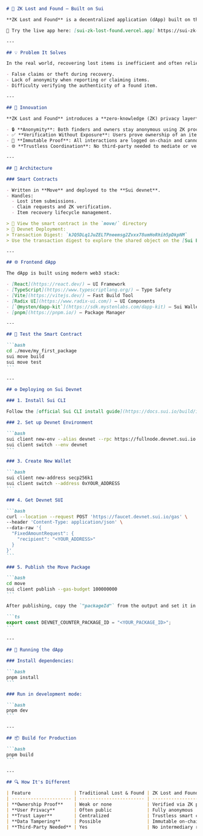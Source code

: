 ````markdown
# 🧳 ZK Lost and Found – Built on Sui

**ZK Lost and Found** is a decentralized application (dApp) built on the **Sui blockchain** that helps users anonymously report and recover lost items using **zero-knowledge proofs**. This ensures user **privacy**, **authenticity**, and **transparency** in an immutable and tamper-proof system.

🚀 Try the live app here: [sui-zk-lost-found.vercel.app] https://sui-zk-lost-found.vercel.app/

---

## 💡 Problem It Solves

In the real world, recovering lost items is inefficient and often relies on centralized platforms or unverified social networks. Common issues include:

- False claims or theft during recovery.
- Lack of anonymity when reporting or claiming items.
- Difficulty verifying the authenticity of a found item.

---

## 🔐 Innovation

**ZK Lost and Found** introduces a **zero-knowledge (ZK) privacy layer** to the recovery process:

- 🔒 **Anonymity**: Both finders and owners stay anonymous using ZK proofs.
- ✅ **Verification Without Exposure**: Users prove ownership of an item without revealing private details.
- 📜 **Immutable Proof**: All interactions are logged on-chain and cannot be altered or faked.
- 🌐 **Trustless Coordination**: No third-party needed to mediate or verify claims.

---

## 🧱 Architecture

### Smart Contracts

- Written in **Move** and deployed to the **Sui devnet**.
- Handles:
  - Lost item submissions.
  - Claim requests and ZK verification.
  - Item recovery lifecycle management.

> 🧪 View the smart contract in the `move/` directory  
> 🔎 Devnet Deployment:  
> Transaction Digest: `kJQ5DLq1JuZELTPneemsg2Zvxx78umHoRhih5pDkpNM`  
> Use the transaction digest to explore the shared object on the [Sui Explorer](https://explorer.devnet.sui.io/).

---

## 🌐 Frontend dApp

The dApp is built using modern web3 stack:

- [React](https://react.dev/) – UI Framework
- [TypeScript](https://www.typescriptlang.org/) – Type Safety
- [Vite](https://vitejs.dev/) – Fast Build Tool
- [Radix UI](https://www.radix-ui.com/) – UI Components
- [`@mysten/dapp-kit`](https://sdk.mystenlabs.com/dapp-kit) – Sui Wallet Integration
- [pnpm](https://pnpm.io/) – Package Manager

---

## 🧪 Test the Smart Contract

```bash
cd ./move/my_first_package
sui move build
sui move test
```

---

## ⚙️ Deploying on Sui Devnet

### 1. Install Sui CLI

Follow the [official Sui CLI install guide](https://docs.sui.io/build/install).

### 2. Set up Devnet Environment

```bash
sui client new-env --alias devnet --rpc https://fullnode.devnet.sui.io:443
sui client switch --env devnet
```

### 3. Create New Wallet

```bash
sui client new-address secp256k1
sui client switch --address 0xYOUR_ADDRESS
```

### 4. Get Devnet SUI

```bash
curl --location --request POST 'https://faucet.devnet.sui.io/gas' \
--header 'Content-Type: application/json' \
--data-raw '{
  "FixedAmountRequest": {
    "recipient": "<YOUR_ADDRESS>"
  }
}'
```

### 5. Publish the Move Package

```bash
cd move
sui client publish --gas-budget 100000000
```

After publishing, copy the `"packageId"` from the output and set it in `src/constants.ts`:

```ts
export const DEVNET_COUNTER_PACKAGE_ID = "<YOUR_PACKAGE_ID>";
```

---

## 🧩 Running the dApp

### Install dependencies:

```bash
pnpm install
```

### Run in development mode:

```bash
pnpm dev
```

---

## 📦 Build for Production

```bash
pnpm build
```

---

## 🔍 How It's Different

| Feature                | Traditional Lost & Found | ZK Lost and Found         |
| ---------------------- | ------------------------ | ------------------------- |
| **Ownership Proof**    | Weak or none             | Verified via ZK proof     |
| **User Privacy**       | Often public             | Fully anonymous           |
| **Trust Layer**        | Centralized              | Trustless smart contracts |
| **Data Tampering**     | Possible                 | Immutable on-chain        |
| **Third-Party Needed** | Yes                      | No intermediary required  |
````
